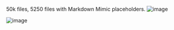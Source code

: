 50k files, 5250 files with Markdown Mimic placeholders.
![image](https://github.com/user-attachments/assets/39e53bda-466c-47fb-8671-6250a11187d3)

![image](https://github.com/user-attachments/assets/92adfaeb-ccef-4955-bdc6-8390d4abb096)
